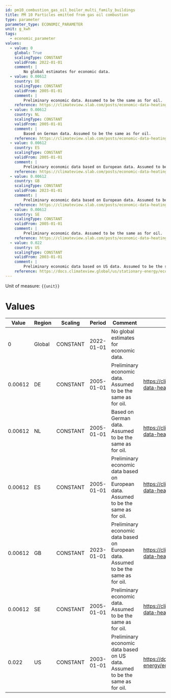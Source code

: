 ```yaml
---
id: pm10_combustion_gas_oil_boiler_multi_family_buildings
title: PM 10 Particles emitted from gas oil combustion
type: parameter
parameter_type: ECONOMIC_PARAMETER
unit: g_kwh
tags:
  - economic_parameter
values:
  - value: 0
    global: True
    scalingType: CONSTANT
    validFrom: 2022-01-01
    comment: |
        No global estimates for economic data.
  - value: 0.00612
    country: DE
    scalingType: CONSTANT
    validFrom: 2005-01-01
    comment: |
        Preliminary economic data. Assumed to be the same as for oil.
    reference: https://climateview.slab.com/posts/economic-data-heating-beta-h37ihmvs
  - value: 0.00612
    country: NL
    scalingType: CONSTANT
    validFrom: 2005-01-01
    comment: |
        Based on German data. Assumed to be the same as for oil.
    reference: https://climateview.slab.com/posts/economic-data-heating-beta-h37ihmvs
  - value: 0.00612
    country: ES
    scalingType: CONSTANT
    validFrom: 2005-01-01
    comment: |
        Preliminary economic data based on European data. Assumed to be the same as for oil.
    reference: https://climateview.slab.com/posts/economic-data-heating-beta-h37ihmvs
  - value: 0.00612
    country: GB
    scalingType: CONSTANT
    validFrom: 2023-01-01
    comment: |
        Preliminary economic data based on European data. Assumed to be the same as for oil.
    reference: https://climateview.slab.com/posts/economic-data-heating-beta-h37ihmvs
  - value: 0.00612
    country: SE
    scalingType: CONSTANT
    validFrom: 2005-01-01
    comment: |
        Preliminary economic data. Assumed to be the same as for oil.
    reference: https://climateview.slab.com/posts/economic-data-heating-beta-z663id55
  - value: 0.022
    country: US
    scalingType: CONSTANT
    validFrom: 2003-01-01
    comment: |
        Preliminary economic data based on US data. Assumed to be the same as for oil.
    reference: https://docs.climateview.global/us/stationary-energy/economic-data/heating/
---
```



Unit of measure: `{{unit}}`


# Values


| Value | Region | Scaling | Period | Comment | Reference |
|-------|--------|---------|--------|---------|-----------|
| 0 | Global | CONSTANT | 2022-01-01 | No global estimates for economic data. |  |
| 0.00612 | DE | CONSTANT | 2005-01-01 | Preliminary economic data. Assumed to be the same as for oil. | https://climateview.slab.com/posts/economic-data-heating-beta-h37ihmvs |
| 0.00612 | NL | CONSTANT | 2005-01-01 | Based on German data. Assumed to be the same as for oil. | https://climateview.slab.com/posts/economic-data-heating-beta-h37ihmvs |
| 0.00612 | ES | CONSTANT | 2005-01-01 | Preliminary economic data based on European data. Assumed to be the same as for oil. | https://climateview.slab.com/posts/economic-data-heating-beta-h37ihmvs |
| 0.00612 | GB | CONSTANT | 2023-01-01 | Preliminary economic data based on European data. Assumed to be the same as for oil. | https://climateview.slab.com/posts/economic-data-heating-beta-h37ihmvs |
| 0.00612 | SE | CONSTANT | 2005-01-01 | Preliminary economic data. Assumed to be the same as for oil. | https://climateview.slab.com/posts/economic-data-heating-beta-z663id55 |
| 0.022 | US | CONSTANT | 2003-01-01 | Preliminary economic data based on US data. Assumed to be the same as for oil. | https://docs.climateview.global/us/stationary-energy/economic-data/heating/ |


